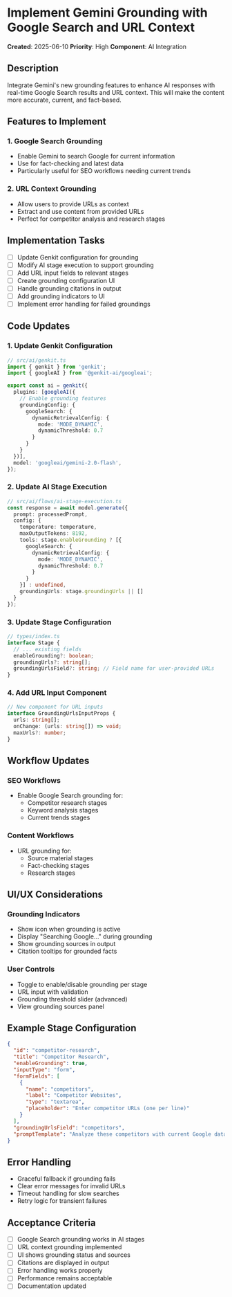 # Implement Gemini Grounding with Google Search and URL Context

**Created**: 2025-06-10
**Priority**: High
**Component**: AI Integration

## Description
Integrate Gemini's new grounding features to enhance AI responses with real-time Google Search results and URL context. This will make the content more accurate, current, and fact-based.

## Features to Implement

### 1. Google Search Grounding
- Enable Gemini to search Google for current information
- Use for fact-checking and latest data
- Particularly useful for SEO workflows needing current trends

### 2. URL Context Grounding
- Allow users to provide URLs as context
- Extract and use content from provided URLs
- Perfect for competitor analysis and research stages

## Implementation Tasks
- [ ] Update Genkit configuration for grounding
- [ ] Modify AI stage execution to support grounding
- [ ] Add URL input fields to relevant stages
- [ ] Create grounding configuration UI
- [ ] Handle grounding citations in output
- [ ] Add grounding indicators to UI
- [ ] Implement error handling for failed groundings

## Code Updates

### 1. Update Genkit Configuration
```typescript
// src/ai/genkit.ts
import { genkit } from 'genkit';
import { googleAI } from '@genkit-ai/googleai';

export const ai = genkit({
  plugins: [googleAI({
    // Enable grounding features
    groundingConfig: {
      googleSearch: {
        dynamicRetrievalConfig: {
          mode: 'MODE_DYNAMIC',
          dynamicThreshold: 0.7
        }
      }
    }
  })],
  model: 'googleai/gemini-2.0-flash',
});
```

### 2. Update AI Stage Execution
```typescript
// src/ai/flows/ai-stage-execution.ts
const response = await model.generate({
  prompt: processedPrompt,
  config: {
    temperature: temperature,
    maxOutputTokens: 8192,
    tools: stage.enableGrounding ? [{
      googleSearch: {
        dynamicRetrievalConfig: {
          mode: 'MODE_DYNAMIC',
          dynamicThreshold: 0.7
        }
      }
    }] : undefined,
    groundingUrls: stage.groundingUrls || []
  }
});
```

### 3. Update Stage Configuration
```typescript
// types/index.ts
interface Stage {
  // ... existing fields
  enableGrounding?: boolean;
  groundingUrls?: string[];
  groundingUrlsField?: string; // Field name for user-provided URLs
}
```

### 4. Add URL Input Component
```typescript
// New component for URL inputs
interface GroundingUrlsInputProps {
  urls: string[];
  onChange: (urls: string[]) => void;
  maxUrls?: number;
}
```

## Workflow Updates

### SEO Workflows
- Enable Google Search grounding for:
  - Competitor research stages
  - Keyword analysis stages
  - Current trends stages

### Content Workflows
- URL grounding for:
  - Source material stages
  - Fact-checking stages
  - Research stages

## UI/UX Considerations

### Grounding Indicators
- Show icon when grounding is active
- Display "Searching Google..." during grounding
- Show grounding sources in output
- Citation tooltips for grounded facts

### User Controls
- Toggle to enable/disable grounding per stage
- URL input with validation
- Grounding threshold slider (advanced)
- View grounding sources panel

## Example Stage Configuration
```json
{
  "id": "competitor-research",
  "title": "Competitor Research",
  "enableGrounding": true,
  "inputType": "form",
  "formFields": [
    {
      "name": "competitors",
      "label": "Competitor Websites",
      "type": "textarea",
      "placeholder": "Enter competitor URLs (one per line)"
    }
  ],
  "groundingUrlsField": "competitors",
  "promptTemplate": "Analyze these competitors with current Google data..."
}
```

## Error Handling
- Graceful fallback if grounding fails
- Clear error messages for invalid URLs
- Timeout handling for slow searches
- Retry logic for transient failures

## Acceptance Criteria
- [ ] Google Search grounding works in AI stages
- [ ] URL context grounding implemented
- [ ] UI shows grounding status and sources
- [ ] Citations are displayed in output
- [ ] Error handling works properly
- [ ] Performance remains acceptable
- [ ] Documentation updated